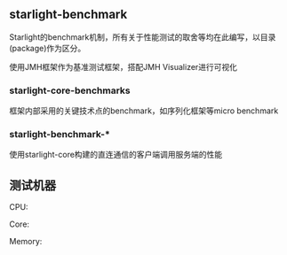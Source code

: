 ## starlight-benchmark
Starlight的benchmark机制，所有关于性能测试的取舍等均在此编写，以目录(package)作为区分。

使用JMH框架作为基准测试框架，搭配JMH Visualizer进行可视化

### starlight-core-benchmarks
框架内部采用的关键技术点的benchmark，如序列化框架等micro benchmark

### starlight-benchmark-*
使用starlight-core构建的直连通信的客户端调用服务端的性能

## 测试机器
CPU: 

Core: 

Memory: